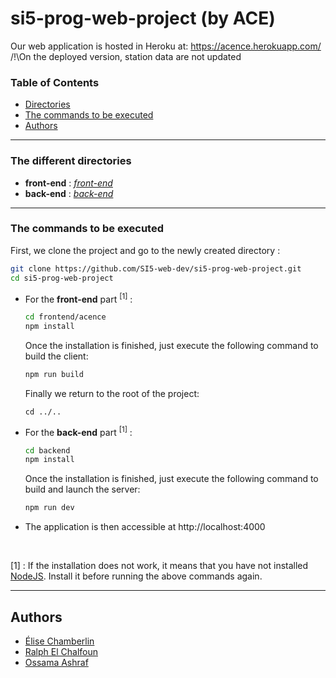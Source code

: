 # si5-prog-web-project (by ACE)

Our web application is hosted in Heroku at: https://acence.herokuapp.com/ /!\On the deployed version, station data are not updated
### Table of Contents

* [Directories](#les-différents-répertoires)
* [The commands to be executed](#les-commandes-à-exécuter)
* [Authors](#auteurs)


-----------------

### The different directories
* __front-end__ : [_front-end_](https://github.com/SI5-web-dev/si5-prog-web-project/tree/main/frontend/acence)
* __back-end__ : [_back-end_](https://github.com/SI5-web-dev/si5-prog-web-project/tree/main/backend)

-----------------

###  The commands to be executed
First, we clone the project and go to the newly created directory :
```bash
git clone https://github.com/SI5-web-dev/si5-prog-web-project.git
cd si5-prog-web-project
```

* For the __front-end__ part <sup>[1]</sup> :
    ```bash
    cd frontend/acence
    npm install
    ```
    Once the installation is finished, just execute the following command to build the client:
    ```bash
    npm run build
    ```
    Finally we return to the root of the project:
    ```
    cd ../..
    ```
 * For the __back-end__ part <sup>[1]</sup> :
     ```bash
     cd backend
     npm install
     ```
     Once the installation is finished, just execute the following command to build and launch the server:
     ```bash
     npm run dev
     ```
     
  * The application is then accessible at http://localhost:4000
<br>


[1] : If the installation does not work, it means that you have not installed [NodeJS](https://nodejs.org/en/download/). Install it before running the above commands again.

-----------------

## Authors
- [Élise Chamberlin](https://github.com/Elise-Chamberlin)
- [Ralph El Chalfoun](https://github.com/iBananos)
- [Ossama Ashraf](https://github.com/Ossama98)

